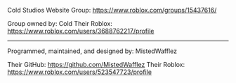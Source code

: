 Cold Studios Website
Group: https://www.roblox.com/groups/15437616/

Group owned by: Cold
Their Roblox: https://www.roblox.com/users/3688762217/profile

-------------------------------------------------

Programmed, maintained, and designed by: MistedWafflez

Their GitHub: https://github.com/MistedWafflez
Their Roblox: https://www.roblox.com/users/523547723/profile
